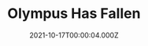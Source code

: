 ---
title: "Olympus Has Fallen"
year: 2013
date: 2021-10-17T00:00:04.000Z
permalink: /almanac/movies/2021-10-17-olympus-has-fallen/index.html
link: https://letterboxd.com/rknightuk/film/olympus-has-fallen/3/
rating: 3
---